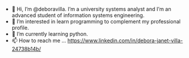 - 👋 Hi, I’m @deboravilla. I’m a university systems analyst and I’m an advanced student of information systems engineering.
- 👀 I’m interested in learn programming to complement my professional profile.
- 🌱 I’m currently learning python.
- 📫 How to reach me ... https://www.linkedin.com/in/debora-janet-villa-24738b14b/

<!---
deboravilla/deboravilla is a ✨ special ✨ repository because its `README.md` (this file) appears on your GitHub profile.
You can click the Preview link to take a look at your changes.
--->
